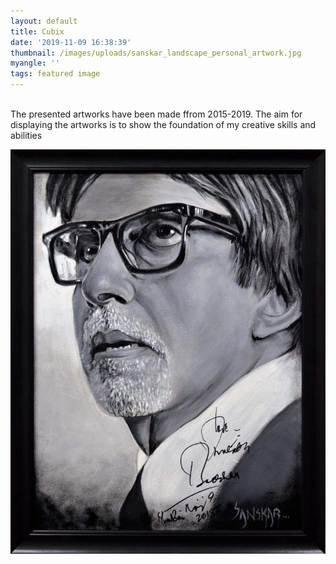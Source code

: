 ```yaml
---
layout: default
title: Cubix
date: '2019-11-09 16:38:39'
thumbnail: /images/uploads/sanskar_landscape_personal_artwork.jpg
myangle: ''
tags: featured image
---
```

<br>The presented artworks have been made ffrom 2015-2019. The aim for displaying the artworks is to show the foundation of my creative skills and abilities 

![Mr.Amitabh Bachchan ](/images/uploads/sanskar_amitabh_bachchan_portrait_personal-artwork.jpg "18*24 sq. inches Canvas ")
